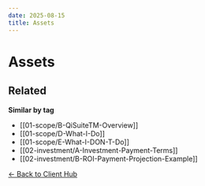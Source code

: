 ```yaml
---
date: 2025-08-15
title: Assets
---
```

# Assets

<!-- RELATED:START -->

## Related
**Similar by tag**
- [[01-scope/B-QiSuiteTM-Overview]]
- [[01-scope/D-What-I-Do]]
- [[01-scope/E-What-I-DON-T-Do]]
- [[02-investment/A-Investment-Payment-Terms]]
- [[02-investment/B-ROI-Payment-Projection-Example]]

<!-- RELATED:END -->



[← Back to Client Hub](https://www.builtbyrays.com/Client-Vault/portal)